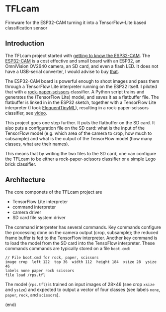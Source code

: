 # TFLcam
Firmware for the ESP32-CAM turning it into a TensorFlow-Lite based classification sensor

## Introduction

The TFLcam project started with [getting to know the ESP32-CAM](https://github.com/maarten-pennings/esp32cam).
The [ESP32-CAM](https://www.aliexpress.com/item/1005001818136526.html) is a cost effective and small board 
with an ESP32, an OmniVision OV2640 camera, an SD card, and even a flash LED. 
It does not have a USB-serial converter, I would advise to buy [that](https://www.aliexpress.com/item/1005001810692306.html).

The ESP32-CAM board is powerful enough to shoot images and pass them through a TensorFlow Lite interpreter running on the ESP32 itself.
I piloted that with a [rock-paper-scissors](https://github.com/maarten-pennings/MachineLearning/blob/main/rock-paper-scissors/rock-paper-scissors.ipynb) classifier.
A Python script trains and generates the (TensorFlow Lite) model, and saves it as a flatbuffer file. 
The flatbuffer is linked in in the ESP32 sketch, together with a TensorFlow Lite interpreter (I took [EloquentTinyML](https://github.com/eloquentarduino/EloquentTinyML)),
resulting in a rock-paper-scissors classifier, see [video](https://www.youtube.com/watch?v=dVIRe2fjQL4).

This project goes one step further.
It puts the flatbuffer on the SD card.
It also puts a configuration file on the SD card: what is the input of the TensorFlow model 
(e.g. which area of the camera to crop, how much to subsample) and what is the output of the TensorFlow model (how many classes, what are their names).

This means that by writing the two files to the SD card, one can configure the TFLcam to be either a rock-paper-scissors classifier
or a simple Lego brick classifier.

## Architecture

The core componets of the TFLcam project are
 - TensorFlow Lite interpreter
 - command interpreter
 - camera driver
 - SD card file system driver
 
The command interpreter has several commands.
Key commands configure the processing done on the camera output (crop, subsample); the reduced frame buffer is fed to the TensorFlow interpreter.
Another key command is to load the model from the SD card into the TensoFlow interpreter.
These commands commands are typically stored on a file `boot.cmd`:

```
// File boot.cmd for rock, paper, scissors
image crop  left 122  top 36  width 112  height 184  xsize 28  ysize 46
labels none paper rock scissors
file load /rps.tfl
```

The model (`rps.tfl`) is trained on input images of 28×46 (see crop `xsize` and `ysize`) 
and expected to output a vector of four classes (see labels `none`, `paper`, `rock`, and `scissors`).

(end)



